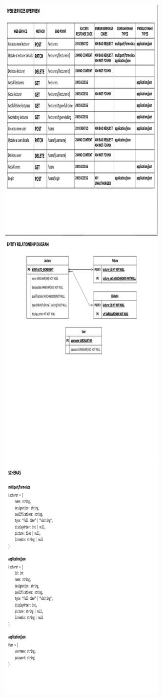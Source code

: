 <p align="center">
    <img src="/WEB-SERVICES.png" width="500px" height="750px">
     <img src="/EN-RELATION.png" width="500px" height="750px">
      <img src="/SCHEMAS.png" width="500px" height="750px">
</p>